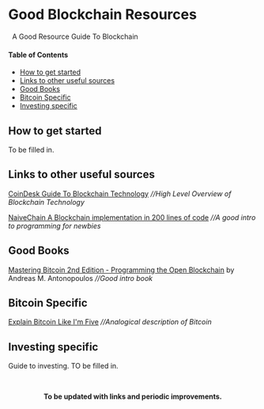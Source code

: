 # Good Blockchain Resources

&nbsp;
A Good Resource Guide To Blockchain
&nbsp;

[TOC levels=1-3]: # "#### Table of Contents"
#### Table of Contents
- [How to get started](##heading)<a name="How to get started"/>
- [Links to other useful sources](##heading)
- [Good Books](##heading)
- [Bitcoin Specific](##heading)
- [Investing specific](##heading)

## How to get started

To be filled in.

## Links to other useful sources

[CoinDesk Guide To Blockchain Technology](https://www.coindesk.com/information/ "CoinDesk Blockchain Guide") *//High Level Overview of Blockchain Technology*

[NaiveChain A Blockchain implementation in 200 lines of code](https://github.com/lhartikk/naivechain "NaiveChain") *//A good intro to programming for newbies*

## Good Books

[Mastering Bitcoin 2nd Edition - Programming the Open Blockchain](https://github.com/WizardOfAus/bitcoinbook") by Andreas M. Antonopoulos *//Good intro book*

## Bitcoin Specific
[Explain Bitcoin Like I'm Five](https://medium.freecodecamp.org/explain-bitcoin-like-im-five-73b4257ac833 "Bitcoin Like I'm Five") *//Analogical description of Bitcoin* 

## Investing specific

Guide to investing. TO be filled in.

&nbsp;

<p align="center">
  <b>To be updated with links and periodic improvements.</b>
</p>


